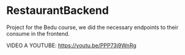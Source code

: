 # RestaurantBackend
Project for the Bedu course, we did the necessary endpoints to their consume in the frontend.

VIDEO A YOUTUBE: https://youtu.be/PPP73j9WnRg
